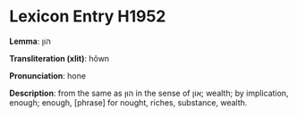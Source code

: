 # Lexicon Entry H1952

**Lemma**: הוֹן

**Transliteration (xlit)**: hôwn

**Pronunciation**: hone

**Description**:
from the same as הוּן in the sense of אוֹן; wealth; by implication, enough; enough, [phrase] for nought, riches, substance, wealth.
